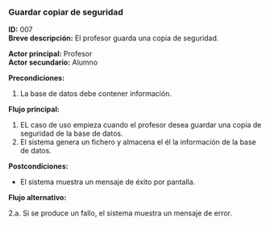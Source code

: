 ### Guardar copiar de seguridad
**ID:** 007   
**Breve descripción:** El profesor guarda una copia de seguridad.

**Actor principal:** Profesor   
**Actor secundario:** Alumno

**Precondiciones:**

1. La base de datos debe contener información.

**Flujo principal:**

1. EL caso de uso empieza cuando el profesor desea guardar una copia de seguridad de la base de datos.
2. El sistema genera un fichero y almacena el él la información de la base de datos.

**Postcondiciones:**

* El sistema muestra un mensaje de éxito por pantalla.

**Flujo alternativo:**

2.a. Si se produce un fallo, el sistema muestra un mensaje de error.
